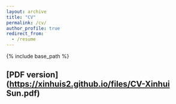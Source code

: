 ```yaml
---
layout: archive
title: "CV"
permalink: /cv/
author_profile: true
redirect_from:
  - /resume
---
```


{% include base_path %}

## [PDF version](https://xinhuis2.github.io/files/CV-Xinhui Sun.pdf)